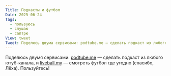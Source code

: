 ```yaml
---
Title: Подкасты и футбол
Date: 2025-06-24
Tags:
  - пользуюсь
  - слушаю
  - саптрю
View: tweet
Tweet: Поделюсь двума сервисами: podtube.me — сделать подкаст из любого ютуб-канала, и liveball.my — смотреть футбол где угодно (спасибо, Лёха). Пользуйтесь!
---
```


Поделюсь двумя сервисами: [podtube.me][] — сделать подкаст из любого ютуб-канала, и [liveball.my][] — смотреть футбол где угодно (спасибо, Лёха). Пользуйтесь!

[podtube.me]: https://podtube.me
[liveball.my]: https://liveball.my
